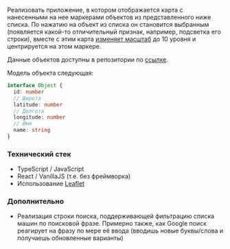 Реализовать приложение, в котором отображается карта с нанесенными на нее маркерами объектов из представленного ниже списка.
По нажатию на объект из списка он становится выбранным (появляется какой-то отличительный признак, например, подсветка его строки), 
вместе с этим карта [изменяет масштаб](https://leafletjs.com/reference-1.6.0.html#map-setzoom) до 10 уровня и центрируется на этом маркере.

Данные объектов доступны в репозитории по [ссылке](./cars-dataset.json).

Модель объекта следующая:

```ts
interface Object {
  id: number
  // Широта
  latitude: number
  // Долгота
  longitude: number
  // Имя
  name: string
}
```

### Технический стек

- TypeScript / JavaScript
- React / VanillaJS (т.е. без фреймворка)
- Использование [Leaflet](https://leafletjs.com/)

### Дополнительно

- Реализация строки поиска, поддерживающей фильтрацию списка машин по поисковой фразе. 
Примерно также, как Google поиск реагирует на фразу по мере её ввода (вводишь новые буквы/слова и получаешь обновленные варианты)
